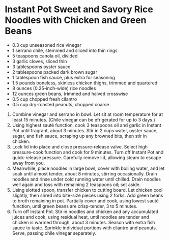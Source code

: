 # Instant Pot Sweet and Savory Rice Noodles with Chicken and Green Beans

- 0.3 cup unseasoned rice vinegar
- 1 serrano chile, stemmed and sliced into thin rings
- 5 teaspoons canola oil, divided
- 3 garlic cloves, sliced thin
- 3 tablespoons oyster sauce
- 2 tablespoons packed dark brown sugar
- 1 tablespoon fish sauce, plus extra for seasoning
- 1.5 pounds boneless, skinless chicken thighs, trimmed and quartered
- 8 ounces (0.25-inch-wide) rice noodles
- 12 ounces green beans, trimmed and halved crosswise
- 0.5 cup chopped fresh cilantro
- 0.5 cup dry-roasted peanuts, chopped coarse

1. Combine vinegar and serrano in bowl. Let sit at room temperature for at least 15 minutes. (Chile vinegar can be efrigerated for up to 3 days.)
2. Using highest sauté function, cook 3 teaspoons oil and garlic in Instant Pot until fragrant, about 3 minutes. Stir in 2 cups water, oyster sauce, sugar, and fish sauce, scraping up any browned bits, then stir in chicken.
3. Lock lid into place and close pressure-release valve. Select high pressure-cook function and cook for 9 minutes. Turn off Instant Pot and quick-release pressure. Carefully remove lid, allowing steam to escape away from you.
4. Meanwhile, place noodles in large bowl, cover with boiling water, and let soak until almost tender, about 8 minutes, stirring occasionally. Drain noodles and rinse under cold running water until chilled. Drain noodles well again and toss with remaining 2 teaspoons oil; set aside.
5. Using slotted spoon, transfer chicken to cutting board. Let chicken cool slightly, then shred into bite-size pieces using 2 forks. Add green beans to broth remaining in pot. Partially cover and cook, using lowest sauté function, until green beans are crisp-tender, 3 to 5 minutes.
6. Turn off Instant Pot. Stir in noodles and chicken and any accumulated juices and cook, using residual heat, until noodles are tender and chicken is warmed through, about 3 minutes. Season with extra fish sauce to taste. Sprinkle individual portions with cilantro and peanuts. Serve, passing chile vinegar separately.